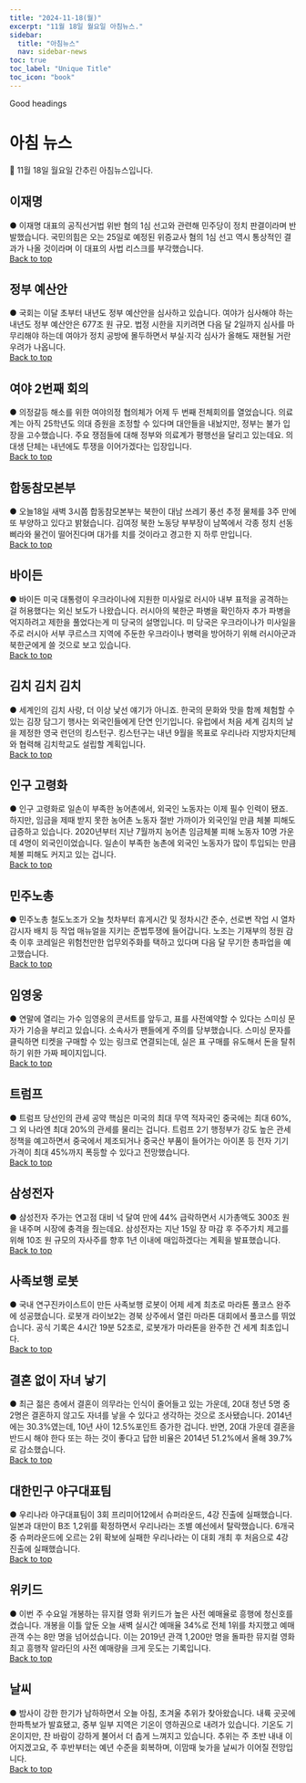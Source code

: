 ```yaml
---
title: "2024-11-18(월)"
excerpt: "11월 18일 월요일 아침뉴스."
sidebar:
  title: "아침뉴스"
  nav: sidebar-news
toc: true
toc_label: "Unique Title"
toc_icon: "book" 
---
```


Good headings

# 아침 뉴스
🔮 11월 18일 월요일 간추린 아침뉴스입니다. 
## 이재명
● 이재명 대표의 공직선거법 위반 혐의 1심 선고와 관련해 민주당이 정치 판결이라며 반발했습니다. 국민의힘은 오는 25일로 예정된 위증교사 혐의 1심 선고 역시 통상적인 결과가 나올 것이라며 이 대표의 사법 리스크를 부각했습니다. 
<br>
<a href="#" class="btn btn--success">Back to top</a>
<br>
## 정부 예산안
● 국회는 이달 초부터 내년도 정부 예산안을 심사하고 있습니다. 여야가 심사해야 하는 내년도 정부 예산안은 677조 원 규모. 법정 시한을 지키려면 다음 달 2일까지 심사를 마무리해야 하는데 여야가 정치 공방에 몰두하면서 부실·지각 심사가 올해도 재현될 거란 우려가 나옵니다. 
<br>
<a href="#" class="btn btn--success">Back to top</a>
<br>
## 여야 2번째 회의
● 의정갈등 해소를 위한 여야의정 협의체가 어제 두 번째 전체회의를 열었습니다. 의료계는 아직 25학년도 의대 증원을 조정할 수 있다며 대안들을 내놨지만, 정부는 불가 입장을 고수했습니다. 주요 쟁점들에 대해 정부와 의료계가 평행선을 달리고 있는데요. 의대생 단체는 내년에도 투쟁을 이어가겠다는 입장입니다. 
<br>
<a href="#" class="btn btn--success">Back to top</a>
<br>
## 합동참모본부
● 오늘18일 새벽 3시쯤 합동참모본부는 북한이 대남 쓰레기 풍선 추정 물체를 3주 만에 또 부양하고 있다고 밝혔습니다. 김여정 북한 노동당 부부장이 남쪽에서 각종 정치 선동 삐라와 물건이 떨어진다며 대가를 치를 것이라고 경고한 지 하루 만입니다. 
<br>
<a href="#" class="btn btn--success">Back to top</a>
<br>
## 바이든
● 바이든 미국 대통령이 우크라이나에 지원한 미사일로 러시아 내부 표적을 공격하는 걸 허용했다는 외신 보도가 나왔습니다. 러시아의 북한군 파병을 확인하자 추가 파병을 억지하려고 제한을 풀었다는게 미 당국의 설명입니다. 미 당국은 우크라이나가 미사일을 주로 러시아 서부 쿠르스크 지역에 주둔한 우크라이나 병력을 방어하기 위해 러시아군과 북한군에게 쓸 것으로 보고 있습니다. 
<br>
<a href="#" class="btn btn--success">Back to top</a>
<br>
## 김치 김치 김치
● 세계인의 김치 사랑, 더 이상 낯선 얘기가 아니죠. 한국의 문화와 맛을 함께 체험할 수 있는 김장 담그기 행사는 외국인들에게 단연 인기입니다. 유럽에서 처음 세계 김치의 날을 제정한 영국 런던의 킹스턴구. 킹스턴구는 내년 9월을 목표로 우리나라 지방자치단체와 협력해 김치학교도 설립할 계획입니다. 
<br>
<a href="#" class="btn btn--success">Back to top</a>
<br>
## 인구 고령화
● 인구 고령화로 일손이 부족한 농어촌에서, 외국인 노동자는 이제 필수 인력이 됐죠. 하지만, 임금을 제때 받지 못한 농어촌 노동자 절반 가까이가 외국인일 만큼 체불 피해도 급증하고 있습니다. 2020년부터 지난 7월까지 농어촌 임금체불 피해 노동자 10명 가운데 4명이 외국인이었습니다. 일손이 부족한 농촌에 외국인 노동자가 많이 투입되는 만큼 체불 피해도 커지고 있는 겁니다. 
<br>
<a href="#" class="btn btn--success">Back to top</a>
<br>
## 민주노총
● 민주노총 철도노조가 오늘 첫차부터 휴게시간 및 정차시간 준수, 선로변 작업 시 열차 감시자 배치 등 작업 매뉴얼을 지키는 준법투쟁에 들어갑니다. 노조는 기재부의 정원 감축 이후 코레일은 위험천만한 업무외주화를 택하고 있다며 다음 달 무기한 총파업을 예고했습니다. 
<br>
<a href="#" class="btn btn--success">Back to top</a>
<br>
## 임영웅
● 연말에 열리는 가수 임영웅의 콘서트를 앞두고, 표를 사전예약할 수 있다는 스미싱 문자가 기승을 부리고 있습니다. 소속사가 팬들에게 주의를 당부했습니다. 스미싱 문자를 클릭하면 티켓을 구매할 수 있는 링크로 연결되는데, 실은 표 구매를 유도해서 돈을 탈취하기 위한 가짜 페이지입니다. 
<br>
<a href="#" class="btn btn--success">Back to top</a>
<br>
## 트럼프
● 트럼프 당선인의 관세 공약 핵심은 미국의 최대 무역 적자국인 중국에는 최대 60%, 그 외 나라엔 최대 20%의 관세를 물리는 겁니다. 트럼프 2기 행정부가 강도 높은 관세 정책을 예고하면서 중국에서 제조되거나 중국산 부품이 들어가는 아이폰 등 전자 기기 가격이 최대 45%까지 폭등할 수 있다고 전망했습니다. 
<br>
<a href="#" class="btn btn--success">Back to top</a>
<br>
## 삼성전자
● 삼성전자 주가는 연고점 대비 넉 달여 만에 44% 급락하면서 시가총액도 300조 원을 내주며 시장에 충격을 줬는데요. 삼성전자는 지난 15일 장 마감 후 주주가치 제고를 위해 10조 원 규모의 자사주를 향후 1년 이내에 매입하겠다는 계획을 발표했습니다. 
<br>
<a href="#" class="btn btn--success">Back to top</a>
<br>
## 사족보행 로봇
● 국내 연구진카이스트이 만든 사족보행 로봇이 어제 세계 최초로 마라톤 풀코스 완주에 성공했습니다. 로봇개 라이보2는 경북 상주에서 열린 마라톤 대회에서 풀코스를 뛰었습니다. 공식 기록은 4시간 19분 52초로, 로봇개가 마라톤을 완주한 건 세계 최초입니다. 
<br>
<a href="#" class="btn btn--success">Back to top</a>
<br>
## 결혼 없이 자녀 낳기
● 최근 젊은 층에서 결혼이 의무라는 인식이 줄어들고 있는 가운데, 20대 청년 5명 중 2명은 결혼하지 않고도 자녀를 낳을 수 있다고 생각하는 것으로 조사됐습니다. 2014년에는 30.3%였는데, 10년 사이 12.5%포인트 증가한 겁니다. 반면, 20대 가운데 결혼을 반드시 해야 한다 또는 하는 것이 좋다고 답한 비율은 2014년 51.2%에서 올해 39.7%로 감소했습니다. 
<br>
<a href="#" class="btn btn--success">Back to top</a>
<br>
## 대한민구 야구대표팀
● 우리나라 야구대표팀이 3회 프리미어12에서 슈퍼라운드, 4강 진출에 실패했습니다. 일본과 대만이 B조 1,2위를 확정하면서 우리나라는 조별 예선에서 탈락했습니다. 6개국 중 슈퍼라운드에 오르는 2위 확보에 실패한 우리나라는 이 대회 개최 후 처음으로 4강 진출에 실패했습니다. 
<br>
<a href="#" class="btn btn--success">Back to top</a>
<br>
## 위키드
● 이번 주 수요일 개봉하는 뮤지컬 영화 위키드가 높은 사전 예매율로 흥행에 청신호를 켰습니다. 개봉을 이틀 앞둔 오늘 새벽 실시간 예매율 34%로 전체 1위를 차지했고 예매 관객 수는 8만 명을 넘어섰습니다. 이는 2019년 관객 1,200만 명을 돌파한 뮤지컬 영화 최고 흥행작 알라딘의 사전 예매량을 크게 웃도는 기록입니다. 
<br>
<a href="#" class="btn btn--success">Back to top</a>
<br>
## 날씨
● 밤사이 강한 한기가 남하하면서 오늘 아침, 초겨울 추위가 찾아왔습니다. 내륙 곳곳에 한파특보가 발효됐고, 중부 일부 지역은 기온이 영하권으로 내려가 있습니다. 기온도 기온이지만, 찬 바람이 강하게 불어서 더 춥게 느껴지고 있습니다. 추위는 주 초반 내내 이어지겠고요, 주 후반부터는 예년 수준을 회복하며, 이맘때 늦가을 날씨가 이어질 전망입니다.
<br>
<a href="#" class="btn btn--success">Back to top</a>
<br>
